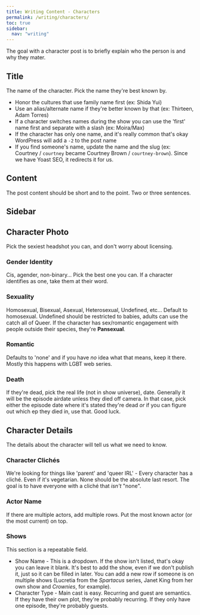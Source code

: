 ```yaml
---
title: Writing Content - Characters
permalink: /writing/characters/
toc: true
sidebar:
  nav: "writing"
---
```


The goal with a character post is to briefly explain who the person is and why they mater.

## Title

The name of the character. Pick the name they're best known by.

* Honor the cultures that use family name first (ex: Shida Yui)
* Use an alias/alternate name if they're better known by that (ex: Thirteen, Adam Torres)
* If a character switches names during the show you can use the 'first' name first and separate with a slash (ex: Moira/Max)
* If the character has only one name, and it's really common that's okay WordPress will add a `-2` to the post name
* If you find someone's name, update the name and the slug (ex: Courtney / `courtney` became Courtney Brown / `courtney-brown`). Since we have Yoast SEO, it redirects it for us.

## Content

The post content should be short and to the point. Two or three sentences.

## Sidebar

## Character Photo

Pick the sexiest headshot you can, and don't worry about licensing.

### Gender Identity

Cis, agender, non-binary... Pick the best one you can. If a character identifies as one, take them at their word.

### Sexuality

Homosexual, Bisexual, Asexual, Heterosexual, Undefined, etc... Default to homosexual. Undefined should be restricted to babies, adults can use the catch all of Queer. If the character has sex/romantic engagement with people outside their species, they're **Pansexual**.

### Romantic

Defaults to 'none' and if you have _no_ idea what that means, keep it there. Mostly this happens with LGBT web series.

### Death

If they're dead, pick the real life (not in show universe), date. Generally it will be the episode airdate unless they died off camera. In that case, pick either the episode date where it's stated they're dead _or_ if you can figure out which ep they died in, use that. Good luck.

## Character Details

The details about the character will tell us what we need to know.

### Character Clichés

We're looking for things like 'parent' and 'queer IRL' - Every character has a cliché. Even if it's vegetarian. None should be the absolute last resort. The goal is to have everyone with a cliché that _isn't_ "none".

### Actor Name

If there are multiple actors, add multiple rows. Put the most known actor (or the most current) on top.

### Shows

This section is a repeatable field.

* Show Name - This is a dropdown. If the show isn't listed, that's okay you can leave it blank. It's best to add the show, even if we don't publish it, just so it can be filled in later. You can add a new row if someone is on multiple shows (Lucretia from the _Spartacus_ series, Janet King from her own show and _Crownies_, for example).
* Character Type - Main cast is easy. Recurring and guest are semantics. If they have their own plot, they're probably recurring. If they only have one episode, they're probably guests.
